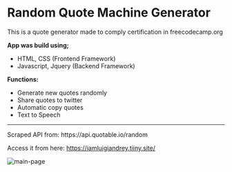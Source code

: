 # Random Quote Machine Generator

This is a quote generator made to comply certification in freecodecamp.org

<b>App was build using;</b>
 - HTML, CSS  (Frontend Framework)
 - Javascript, Jquery (Backend Framework)

<b>Functions:</b>
- Generate new quotes randomly
- Share quotes to twitter
- Automatic copy quotes
- Text to Speech
<hr>
Scraped API from: https://api.quotable.io/random

Access it from here: https://iamluigiandrey.tiiny.site/

![main-page](https://user-images.githubusercontent.com/130333203/230824215-477c6094-b556-4c83-b277-5a02700fcab8.PNG)

